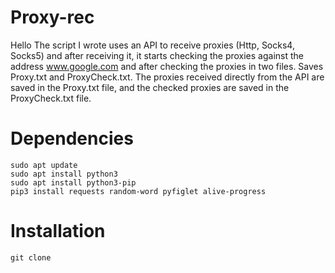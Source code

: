 # Proxy-rec
Hello
The script I wrote uses an API to receive proxies (Http, Socks4, Socks5) and after receiving it, it starts checking the proxies against the address www.google.com and after checking the proxies in two files. Saves Proxy.txt and ProxyCheck.txt. The proxies received directly from the API are saved in the Proxy.txt file, and the checked proxies are saved in the ProxyCheck.txt file.
# Dependencies
```
sudo apt update
sudo apt install python3
sudo apt install python3-pip
pip3 install requests random-word pyfiglet alive-progress
```
# Installation
```
git clone
```